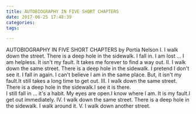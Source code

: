 ```yaml
---
title: AUTOBIOGRAPHY IN FIVE SHORT CHAPTERS
date: 2017-06-25 17:48:39
categories:
tags:

---
```

AUTOBIOGRAPHY IN FIVE SHORT CHAPTERS
by Portia Nelson
I.
I walk down the street.
There is a deep hole in the sidewalk.
I fall in.
I am lost … 
I am helpless.
It isn't my fault.
It takes me forever to find a way out.
II.
I walk down the same street.
There is a deep hole in the sidewalk.
I pretend I don't see it.
I fall in again.
I can't believe I am in the same place.
But, it isn't my fault.It still takes a long time to get out.
III.
I walk down the same street.
There is a deep hole in the sidewalk.I see it is there.  
I still fall in … it's a habit.
My eyes are open.I know where I am.
It is my fault.I get out immediately.
IV.
I walk down the same street.
There is a deep hole in the sidewalk.
I walk around it.
V.
I walk down another street.